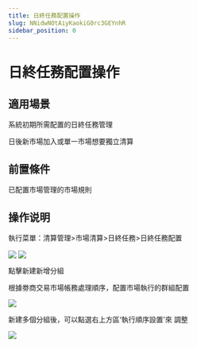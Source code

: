 ```yaml
---
title: 日終任務配置操作
slug: NNidwNOtAiyKaokiG0rc3GEYnhR
sidebar_position: 0
---
```



# 日終任務配置操作

## 適用場景

系統初期所需配置的日終任務管理

日後新市場加入或單一市場想要獨立清算

## 前置條件

已配置市場管理的市場規則

## 操作说明

執行菜單：清算管理&gt;市場清算&gt;日終任務&gt;日終任務配置

<img src="/assets/KDKMb1AMLoc7VCxdgPDcVdMOnle.png" src-width="2522" src-height="1207" align="center"/>

<img src="/assets/DavnbHvmOoQTVJx3CX8cdsxbnxb.png" src-width="2462" src-height="502" align="center"/>

點擊新建新增分組

根據劵商交易市場帳務處理順序，配置市場執行的群組配置

<img src="/assets/LenTbnvd5ooT09x3fo3c4sVen6d.png" src-width="2440" src-height="934" align="center"/>

新建多個分組後，可以點選右上方區‘執行順序設置'來 調整

<img src="/assets/HsrqbKZ7Pobgibx4uThcxBE0nNc.png" src-width="2436" src-height="888" align="center"/>

